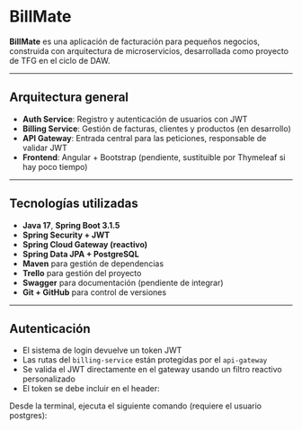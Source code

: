 #  BillMate

**BillMate** es una aplicación de facturación para pequeños negocios, construida con arquitectura de microservicios, desarrollada como proyecto de TFG en el ciclo de DAW.

---

##  Arquitectura general

- **Auth Service**: Registro y autenticación de usuarios con JWT
- **Billing Service**: Gestión de facturas, clientes y productos (en desarrollo)
- **API Gateway**: Entrada central para las peticiones, responsable de validar JWT
- **Frontend**: Angular + Bootstrap (pendiente, sustituible por Thymeleaf si hay poco tiempo)

---

##  Tecnologías utilizadas

- **Java 17**, **Spring Boot 3.1.5**
- **Spring Security + JWT**
- **Spring Cloud Gateway (reactivo)**
- **Spring Data JPA + PostgreSQL**
- **Maven** para gestión de dependencias
- **Trello** para gestión del proyecto
- **Swagger** para documentación (pendiente de integrar)
- **Git + GitHub** para control de versiones

---

##  Autenticación

- El sistema de login devuelve un token JWT
- Las rutas del `billing-service` están protegidas por el `api-gateway`
- Se valida el JWT directamente en el gateway usando un filtro reactivo personalizado
- El token se debe incluir en el header:


Desde la terminal, ejecuta el siguiente comando (requiere el usuario postgres):
``` psql -U postgres -f scripts/init-db.sql
```